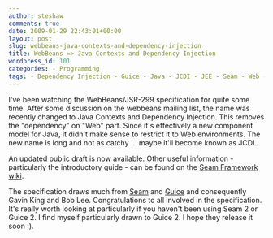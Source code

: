 ```yaml
---
author: steshaw
comments: true
date: 2009-01-29 22:43:01+00:00
layout: post
slug: webbeans-java-contexts-and-dependency-injection
title: WebBeans => Java Contexts and Dependency Injection
wordpress_id: 101
categories: - Programming
tags: - Dependency Injection - Guice - Java - JCDI - JEE - Seam - Web - WebBeans
---
```


I've been watching the WebBeans/JSR-299 specification for quite some time. After some discussion on the webbeans mailing list, the name was recently changed to Java Contexts and Dependency Injection. This removes the "dependency" on "Web" part. Since it's effectively a new component model for Java, it didn't make sense to restrict it to Web environments. The new name is long and not as catchy ... maybe it'll become known as JCDI.

[An updated public draft is now available](http://in.relation.to/Bloggers/RevisedPublicDraftOfJSR299JavaContextsAndDependencyInjection). Other useful information - particularly the introductory guide - can be found on the [Seam Framework wiki](http://www.seamframework.org/WebBeans).

The specification draws much from [Seam](http://seamframework.org) and [Guice](http://code.google.com/p/google-guice/) and consequently Gavin King and Bob Lee. Congratulations to all involved in the specification. It's really worth looking at particularly if you haven't been using Seam 2 or Guice 2. I find myself particularly drawn to Guice 2. I hope they release it soon :).

